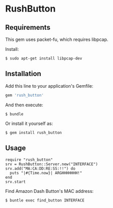 # RushButton

## Requirements

This gem uses packet-fu, which requires libpcap.

Install:

    $ sudo apt-get install libpcap-dev

## Installation

Add this line to your application's Gemfile:

```ruby
gem 'rush_button'
```

And then execute:

    $ bundle

Or install it yourself as:

    $ gem install rush_button


## Usage

```
require "rush_button"
srv = RushButton::Server.new("INTERFACE")
srv.add("MA:CA:DD:RE:SS:!!") do
  puts "|#{Time.now}| ARGHHHHHHH!"
end
srv.start
```

Find Amazon Dash Button's MAC address:

    $ buntle exec find_button INTERFACE

